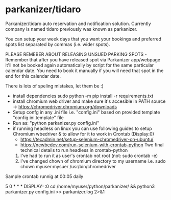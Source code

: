 # parkanizer/tidaro

Parkanizer/tidaro auto reservation and notification solution. Currently company is named tidaro previously was known as parkanizer.

You can setup your week days that you want your bookings and preferred spots list separated by commas (i.e. wider spots).

PLEASE REMEBER ABOUT RELEASING UNSUED PARKING SPOTS - Remember that after you have released spot via Parkanizer app/webpage it'll not be booked again automatically by script for the same particular calendar date. You need to book it manually if you will need that spot in the end for this calendar date.

There is lots of speling mistakes, let them be :)

- install dependencies sudo python -m pip install -r requirements.txt
- install chromium web driver and make sure it's accesible in PATH source -> https://chromedriver.chromium.org/downloads
- Setup confg in any .ini file i.e. "config.ini" based on provided template "config.ini.template" file
- Run as: "python parkanizer.py config.ini"
- if running headless on linux you can use following guides to setup Chromium wbedriver & to allow for it to work in Crontab (Display:0)
	- https://tecadmin.net/setup-selenium-chromedriver-on-ubuntu/
	- https://newbedev.com/run-selenium-with-crontab-python
Two final technical details to run headless in crontab-python
	1) I've had to run it as user's crontab not root (not: sudo crontab -e)
	2) I've changed chown of chromium directory to my username i.e. sudo chown myuser:mysuer /usr/bin/chromedriver

Sample crontab runnig at 00:05 daily
		
5 0 * * * DISPLAY=:0 cd /home/myuser/python/parkanizer/ && python3 parkanizer.py config.ini >> parkanizer.log 2>&1
